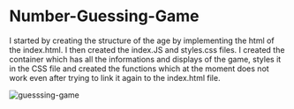 # Number-Guessing-Game
I started by creating the structure of the age by implementing the html of the index.html. 
I then created the index.JS and styles.css files. I created the container which has all the informations and displays of the game, styles it in the CSS file and created the 
functions which at the moment does not work even after trying to link it again to the index.html file.

![guesssing-game](https://user-images.githubusercontent.com/94403217/180667468-7bebd67b-e2d2-4266-ae18-c6032a5cdd9f.png)

